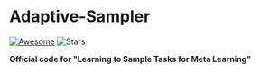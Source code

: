# Adaptive-Sampler
[![Awesome](https://awesome.re/badge.svg)](https://awesome.re) 
![Stars](https://img.shields.io/github/stars/WangJingyao07/Adaptive-Sampler)

**Official code for "Learning to Sample Tasks for Meta Learning"**


